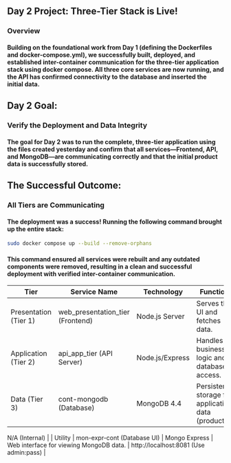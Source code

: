 ## Day 2 Project: Three-Tier Stack is Live!

### Overview

#### Building on the foundational work from Day 1 (defining the Dockerfiles and docker-compose.yml), we successfully built, deployed, and established inter-container communication for the three-tier application stack using docker compose. All three core services are now running, and the API has confirmed connectivity to the database and inserted the initial data.

## Day 2 Goal:

### Verify the Deployment and Data Integrity

#### The goal for Day 2 was to run the complete, three-tier application using the files created yesterday and confirm that all services—Frontend, API, and MongoDB—are communicating correctly and that the initial product data is successfully stored.


## The Successful Outcome:

### All Tiers are Communicating

#### The deployment was a success! Running the following command brought up the entire stack: 
``` bash
sudo docker compose up --build --remove-orphans
```
#### This command ensured all services were rebuilt and any outdated components were removed, resulting in a clean and successful deployment with verified inter-container communication.





| Tier | Service Name | Technology | Function | Access Point |
|----------|----------|----------|----------|----------|
| Presentation (Tier 1) | web_presentation_tier (Frontend) | Node.js Server | Serves the UI and fetches data. | [Row 1 Col 3](http://localhost:8000) |
| Application (Tier 2) | api_app_tier (API Server) | Node.js/Express | Handles business logic and database access. |(http://localhost:8080) |
| Data (Tier 3) | cont-mongodb (Database) | MongoDB 4.4 | Persistent storage for application data (products). | application data (products).

N/A (Internal) |
| Utility | mon-expr-cont (Database UI) | Mongo Express | Web interface for viewing MongoDB data. | http://localhost:8081 (Use admin:pass) |

